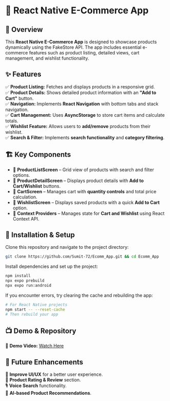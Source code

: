 # 🛒 React Native E-Commerce App  

## 📌 Overview  
This **React Native E-Commerce App** is designed to showcase products dynamically using the FakeStore API. The app includes essential e-commerce features such as product listing, detailed views, cart management, and wishlist functionality.  

## ✨ Features  
✅ **Product Listing:** Fetches and displays products in a responsive grid.  
✅ **Product Details:** Shows detailed product information with an **"Add to Cart"** button.  
✅ **Navigation:** Implements **React Navigation** with bottom tabs and stack navigation.  
✅ **Cart Management:** Uses **AsyncStorage** to store cart items and calculate totals.  
✅ **Wishlist Feature:** Allows users to **add/remove** products from their wishlist.  
✅ **Search & Filter:** Implements **search functionality** and **category filtering**.  

## 🏗 Key Components  
- 📌 **ProductListScreen** – Grid view of products with search and filter options.  
- 📌 **ProductDetailScreen** – Displays product details with **Add to Cart/Wishlist** buttons.  
- 📌 **CartScreen** – Manages cart with **quantity controls** and total price calculation.  
- 📌 **WishlistScreen** – Displays saved products with a quick **Add to Cart** option.  
- 📌 **Context Providers** – Manages state for **Cart and Wishlist** using React Context API.

## 🚀 Installation & Setup  
Clone this repository and navigate to the project directory:  
```bash
git clone https://github.com/Sumit-72/Ecomm_App.git && cd Ecomm_App
```
Install dependencies and set up the project: 
```bash
npm install  
npx expo prebuild  
npx expo run:android
```
If you encounter errors, try clearing the cache and rebuilding the app:
 ```bash
# For React Native projects
npm start -- --reset-cache
# Then rebuild your app
```

## 📺 Demo & Repository  
🎥 **Demo Video:** [Watch Here](https://drive.google.com/file/d/1Xs1t_vVmh5APcerBoc2ryzTMapBiRfCd/view?usp=drive_link) 

## 🔮 Future Enhancements  
🚀 **Improve UI/UX** for a better user experience.  
🌟 **Product Rating & Review** section.  
🎙️ **Voice Search** functionality.  
🤖 **AI-based Product Recommendations**.  

